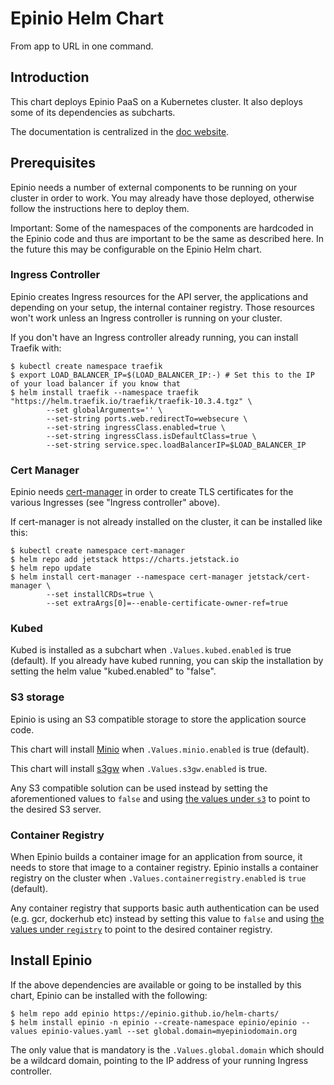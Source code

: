 # Epinio Helm Chart

From app to URL in one command.

## Introduction

This chart deploys Epinio PaaS on a Kubernetes cluster. It also deploys some of
its dependencies as subcharts.

The documentation is centralized in the [doc website](https://docs.epinio.io).

## Prerequisites

Epinio needs a number of external components to be running on your cluster in order to
work. You may already have those deployed, otherwise follow the instructions here
to deploy them.

Important: Some of the namespaces of the components are hardcoded in the Epinio
code and thus are important to be the same as described here. In the future this
may be configurable on the Epinio Helm chart.

### Ingress Controller

Epinio creates Ingress resources for the API server, the applications and depending
on your setup, the internal container registry. Those resources won't work unless
an Ingress controller is running on your cluster.

If you don't have an Ingress controller already running, you can install Traefik with:

```
$ kubectl create namespace traefik
$ export LOAD_BALANCER_IP=$(LOAD_BALANCER_IP:-) # Set this to the IP of your load balancer if you know that
$ helm install traefik --namespace traefik "https://helm.traefik.io/traefik/traefik-10.3.4.tgz" \
		--set globalArguments='' \
		--set-string ports.web.redirectTo=websecure \
		--set-string ingressClass.enabled=true \
		--set-string ingressClass.isDefaultClass=true \
		--set-string service.spec.loadBalancerIP=$LOAD_BALANCER_IP
```

### Cert Manager

Epinio needs [cert-manager](https://cert-manager.io/) in order to create TLS
certificates for the various Ingresses (see "Ingress controller" above).

If cert-manager is not already installed on the cluster, it can be installed like this:

```
$ kubectl create namespace cert-manager
$ helm repo add jetstack https://charts.jetstack.io
$ helm repo update
$ helm install cert-manager --namespace cert-manager jetstack/cert-manager \
		--set installCRDs=true \
		--set extraArgs[0]=--enable-certificate-owner-ref=true
```

### Kubed

Kubed is installed as a subchart when `.Values.kubed.enabled` is true (default).
If you already have kubed running, you can skip the installation by setting
the helm value "kubed.enabled" to "false".

### S3 storage

Epinio is using an S3 compatible storage to store the application source code.

This chart will install [Minio](https://min.io/) when `.Values.minio.enabled` is
true (default).

This chart will install [s3gw](https://s3gw.io/) when `.Values.s3gw.enabled` is
true.

Any S3 compatible solution can be used instead by setting the aforementioned values
to `false` and using [the values under `s3`](https://github.com/epinio/helm-charts/blob/main/chart/epinio/values.yaml#L44)
to point to the desired S3 server.

### Container Registry

When Epinio builds a container image for an application from source, it needs
to store that image to a container registry. Epinio installs a container registry
on the cluster when `.Values.containerregistry.enabled` is `true` (default).

Any container registry that supports basic auth authentication can be used (e.g. gcr, dockerhub etc)
instead by setting this value to `false` and using
[the values under `registry`](https://github.com/epinio/helm-charts/blob/main/chart/epinio/values.yaml#L104-L107)
to point to the desired container registry.

## Install Epinio

If the above dependencies are available or going to be installed by this chart,
Epinio can be installed with the following:

```
$ helm repo add epinio https://epinio.github.io/helm-charts/
$ helm install epinio -n epinio --create-namespace epinio/epinio --values epinio-values.yaml --set global.domain=myepiniodomain.org
```

The only value that is mandatory is the `.Values.global.domain` which
should be a wildcard domain, pointing to the IP address of your running
Ingress controller.
